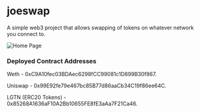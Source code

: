 # joeswap
A simple web3 project that allows swapping of tokens on whatever network you connect to. 

<img
  src="src/app_image.png"
  alt="Home Page"
  style="display: inline-block; margin: 0 auto;  max-width: 300px max-height:200px" />

### Deployed Contract Addresses

Weth - 0xC9A10fec03BDAec6298fCC99081c1D899B30f867. 

Uniswap - 0x99E92fe79e467bc85B77d86aaCb34C19f86ee64C. 

LGTN (ERC20 Tokens) - 0x85268A1636aF10A2Bb10655FE8fE3aAa7F21Ca46. 
